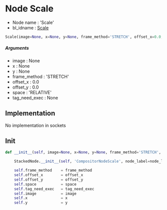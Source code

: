 # Node Scale

- Node name : 'Scale'
- bl_idname : [Scale](https://docs.blender.org/api/current/bpy.types.Scale.html)


``` python
Scale(image=None, x=None, y=None, frame_method='STRETCH', offset_x=0.0, offset_y=0.0, space='RELATIVE', tag_need_exec=None, node_label=None, node_color=None)
```
##### Arguments

- image : None
- x : None
- y : None
- frame_method : 'STRETCH'
- offset_x : 0.0
- offset_y : 0.0
- space : 'RELATIVE'
- tag_need_exec : None

## Implementation

No implementation in sockets

## Init

``` python
def __init__(self, image=None, x=None, y=None, frame_method='STRETCH', offset_x=0.0, offset_y=0.0, space='RELATIVE', tag_need_exec=None, node_label=None, node_color=None):

    StackedNode.__init__(self, 'CompositorNodeScale', node_label=node_label, node_color=node_color)

    self.frame_method    = frame_method
    self.offset_x        = offset_x
    self.offset_y        = offset_y
    self.space           = space
    self.tag_need_exec   = tag_need_exec
    self.image           = image
    self.x               = x
    self.y               = y
```
